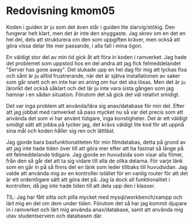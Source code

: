 ---
---
Redovisning kmom05
=========================

Koden i guiden är ju som det även står i guiden lite slarvig/stökig. Den fungerar helt klart, men det är inte den snyggaste. Jag skrev om en det en hel del, dels att strukturera om den som uppgiften kräver, men också att göra vissa delar lite mer passande, i alla fall i mina ögon.

En väldigt stor del av min tid gick åt att föra in koden i ramverket. Jag hade det problemet som uppstod hos en del andra att jag fick felmeddelandet "Server has gone away". Det slukade upp en hel dag för mig att lyckas fixa och sånt är ju alltid frustrerande, när det är själva installationen av saker som går snett och en inte har en aning om hur det ska lösas. Men det är ju lärorikt det också såklart och det lär ju inte vara sista gången som jag hamnar i en sådan situation. Förutom det så gick det väl relativt smidigt.

Det var inga problem att använda/lära sig anax/database för min del. Efter att jag jobbat med ramverket så pass mycket nu så var det precis som att använda det som vi har använt tidigare, inga konstigheter. Det är ett väldigt smidigt sätt att jobba på tycker jag, det krävs väldigt lite kod för att uppnå sina mål och koden håller sig ren och lättläst.

Jag gjorde bara basfunktionaliteten för min filmdatabas, detta på grund av att jag inte hade tiden över till att göra mer efter att ha fastnat så länge på ett felmeddelande tidigare. Jag gjorde en huvudsida som visar alla filmer, från den så går det att ta sig vidare till alla de olika delarna. För varje länk som en går in på så finns det en länk som leder tillbaks till huvudsidan. Jag valde att använda mig av en kontroller istället för en vanlig router för att det är ett ordentligare sätt att göra det på. Jag la dock all funktionalitet i kontrollen, då jag inte hade tiden till att dela upp den i klasser.

TIL: Jag har fått sitta och pilla mycket med mysql/workbench/xampp och lärt mig en del om dem under tiden. Förutom det så har jag kommit djupare in i ramverket och lärt mig använda anax/database, samt att använda mig utav studentservern och databasen där.
